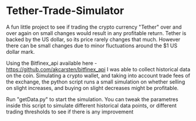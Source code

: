 # Tether-Trade-Simulator

A fun little project to see if trading the crypto currency "Tether" over and over again on small changes would result in any profitable return. Tether is backed by the US dollar, so its price rarely changes that much. However there can be small changes due to minor fluctuations around the $1 US dollar mark.
  
Using the Bitfinex_api available here - https://github.com/akcarsten/bitfinex_api I was able to collect historical data on the coin. Simulating a crypto wallet, and taking into account trade fees of the exchange, the python script runs a small simulation on whether selling on slight increases, and buying on slight decreases might be profitable.

Run "getData.py" to start the simulation. You can tweak the parametres inside this script to simulate different historical data points, or different trading thresholds to see if there is any improvement
